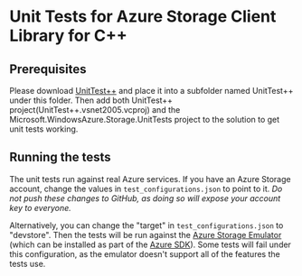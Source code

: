 # Unit Tests for Azure Storage Client Library for C++

## Prerequisites
Please download [UnitTest++](https://github.com/unittest-cpp/unittest-cpp/tree/sourceforge) and place it into a subfolder named UnitTest++ under this folder. Then add both UnitTest++ project(UnitTest++.vsnet2005.vcproj) and the Microsoft.WindowsAzure.Storage.UnitTests project to the solution to get unit tests working.

## Running the tests

The unit tests run against real Azure services. If you have an Azure Storage
account, change the values in `test_configurations.json` to point to it. *Do
not push these changes to GitHub, as doing so will expose your account key
to everyone.*

Alternatively, you can change the "target" in `test_configurations.json` to
"devstore". Then the tests will be run against the
[Azure Storage Emulator](https://azure.microsoft.com/en-us/documentation/articles/storage-use-emulator/)
(which can be installed as part of the
[Azure SDK](https://azure.microsoft.com/downloads/)). Some tests will fail
under this configuration, as the emulator doesn't support all of the
features the tests use.
